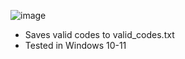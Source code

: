 ![image](https://github.com/Bt08s/Discord-Nitro-Generator/assets/68190921/6d8f8532-4b7f-40ec-98b7-d0fae0b9e3be)

* Saves valid codes to valid_codes.txt
* Tested in Windows 10-11
